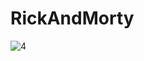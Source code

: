 # RickAndMorty
![4](https://user-images.githubusercontent.com/40593590/188566443-7952b07b-9852-4ec1-a5c8-75c331d76c00.jpg)
